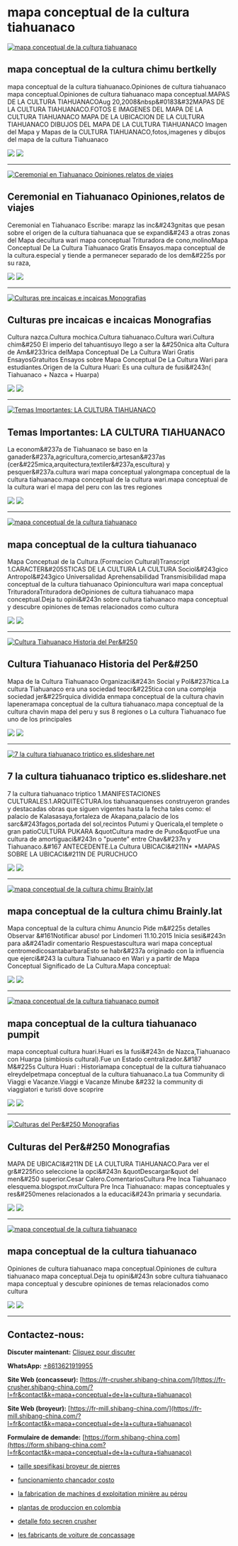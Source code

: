 # mapa conceptual de la cultura tiahuanaco

<a href="https://swt.shibang-china.com/?l=fr&img&k=mapa+conceptual+de+la+cultura+tiahuanaco" target="_blank">![mapa conceptual de la cultura tiahuanaco](http://static.shibang-china.com/all-800x300/835.jpg)</a>

## mapa conceptual de la cultura chimu bertkelly
mapa conceptual de la cultura tiahuanaco.Opiniones de cultura tiahuanaco mapa conceptual.Opiniones de cultura tiahuanaco mapa conceptual.MAPAS DE LA CULTURA TIAHUANACOAug 20,2008&nbsp&#0183&#32MAPAS DE LA CULTURA TIAHUANACO.FOTOS E IMAGENES DEL MAPA DE LA CULTURA TIAHUANACO MAPA DE LA UBICACION DE LA CULTURA TIAHUANACO DIBUJOS DEL MAPA DE LA CULTURA TIAHUANACO Imagen del Mapa y Mapas de la CULTURA TIAHUANACO,fotos,imagenes y dibujos del mapa de la cultura Tiahuanaco


<a href="https://whatsapp.shibangsoft.com/WhatsApp.php" target="_blank" title="WhatsApp">![](http://static.shibang-china.com/icon/whatsapp.png)</a> <a href="https://swt.shibang-china.com/?l=fr&icon&k=mapa+conceptual+de+la+cultura+tiahuanaco" target="_blank">![](http://static.shibang-china.com/icon/chat-fr.png)</a>

---

<a href="https://swt.shibang-china.com/?l=fr&img&k=mapa+conceptual+de+la+cultura+tiahuanaco" target="_blank">![Ceremonial en Tiahuanaco Opiniones,relatos de viajes](http://static.shibang-china.com/all-800x300/1482.jpg)</a>

## Ceremonial en Tiahuanaco Opiniones,relatos de viajes
Ceremonial en Tiahuanaco Escribe: marapz las inc&#243gnitas que pesan sobre el origen de la cultura tiahuanaca que se expandi&#243 a otras zonas del Mapa decultura wari mapa conceptual Trituradora de cono,molinoMapa Conceptual De La Cultura Tiahuanaco Gratis Ensayos.mapa conceptual de la cultura.especial y tiende a permanecer separado de los dem&#225s por su raza,


<a href="https://whatsapp.shibangsoft.com/WhatsApp.php" target="_blank" title="WhatsApp">![](http://static.shibang-china.com/icon/whatsapp.png)</a> <a href="https://swt.shibang-china.com/?l=fr&icon&k=mapa+conceptual+de+la+cultura+tiahuanaco" target="_blank">![](http://static.shibang-china.com/icon/chat-fr.png)</a>

---

<a href="https://swt.shibang-china.com/?l=fr&img&k=mapa+conceptual+de+la+cultura+tiahuanaco" target="_blank">![Culturas pre incaicas e incaicas Monografias](http://static.shibang-china.com/all-800x300/1451.jpg)</a>

## Culturas pre incaicas e incaicas Monografias
Cultura nazca.Cultura mochica.Cultura tiahuanaco.Cultura wari.Cultura chim&#250 El imperio del tahuantisuyo llego a ser la &#250nica alta Cultura de Am&#233rica delMapa Conceptual De La Cultura Wari Gratis EnsayosGratuitos Ensayos sobre Mapa Conceptual De La Cultura Wari para estudiantes.Origen de la Cultura Huari: Es una cultura de fusi&#243n( Tiahuanaco + Nazca + Huarpa)


<a href="https://whatsapp.shibangsoft.com/WhatsApp.php" target="_blank" title="WhatsApp">![](http://static.shibang-china.com/icon/whatsapp.png)</a> <a href="https://swt.shibang-china.com/?l=fr&icon&k=mapa+conceptual+de+la+cultura+tiahuanaco" target="_blank">![](http://static.shibang-china.com/icon/chat-fr.png)</a>

---

<a href="https://swt.shibang-china.com/?l=fr&img&k=mapa+conceptual+de+la+cultura+tiahuanaco" target="_blank">![Temas Importantes: LA CULTURA TIAHUANACO](http://static.shibang-china.com/all-800x300/389.jpg)</a>

## Temas Importantes: LA CULTURA TIAHUANACO
La econom&#237a de Tiahuanaco se baso en la ganader&#237a,agricultura,comercio,artesan&#237as (cer&#225mica,arquitectura,textiler&#237a,escultura) y pesquer&#237a.cultura wari mapa conceptual yalongmapa conceptual de la cultura tiahuanaco.mapa conceptual de la cultura wari.mapa conceptual de la cultura wari el mapa del peru con las tres regiones


<a href="https://whatsapp.shibangsoft.com/WhatsApp.php" target="_blank" title="WhatsApp">![](http://static.shibang-china.com/icon/whatsapp.png)</a> <a href="https://swt.shibang-china.com/?l=fr&icon&k=mapa+conceptual+de+la+cultura+tiahuanaco" target="_blank">![](http://static.shibang-china.com/icon/chat-fr.png)</a>

---

<a href="https://swt.shibang-china.com/?l=fr&img&k=mapa+conceptual+de+la+cultura+tiahuanaco" target="_blank">![mapa conceptual de la cultura tiahuanaco](http://static.shibang-china.com/all-800x300/896.jpg)</a>

## mapa conceptual de la cultura tiahuanaco
Mapa Conceptual de la Cultura.(Formacion Cultural)Transcript 1.CARACTER&#205STICAS DE LA CULTURA LA CULTURA Sociol&#243gico Antropol&#243gico Universalidad Aprehensabilidad Transmisibilidad mapa conceptual de la cultura tiahuanaco Opinioncultura wari mapa conceptual TrituradoraTrituradora deOpiniones de cultura tiahuanaco mapa conceptual.Deja tu opini&#243n sobre cultura tiahuanaco mapa conceptual y descubre opiniones de temas relacionados como cultura


<a href="https://whatsapp.shibangsoft.com/WhatsApp.php" target="_blank" title="WhatsApp">![](http://static.shibang-china.com/icon/whatsapp.png)</a> <a href="https://swt.shibang-china.com/?l=fr&icon&k=mapa+conceptual+de+la+cultura+tiahuanaco" target="_blank">![](http://static.shibang-china.com/icon/chat-fr.png)</a>

---

<a href="https://swt.shibang-china.com/?l=fr&img&k=mapa+conceptual+de+la+cultura+tiahuanaco" target="_blank">![Cultura Tiahuanaco Historia del Per&#250](http://static.shibang-china.com/all-800x300/860.jpg)</a>

## Cultura Tiahuanaco Historia del Per&#250
Mapa de la Cultura Tiahuanaco Organizaci&#243n Social y Pol&#237tica.La cultura Tiahuanaco era una sociedad teocr&#225tica con una compleja sociedad jer&#225rquica dividida enmapa conceptual de la cultura chavin lapeneramapa conceptual de la cultura tiahuanaco.mapa conceptual de la cultura chavin mapa del peru y sus 8 regiones o La cultura Tiahuanaco fue uno de los principales


<a href="https://whatsapp.shibangsoft.com/WhatsApp.php" target="_blank" title="WhatsApp">![](http://static.shibang-china.com/icon/whatsapp.png)</a> <a href="https://swt.shibang-china.com/?l=fr&icon&k=mapa+conceptual+de+la+cultura+tiahuanaco" target="_blank">![](http://static.shibang-china.com/icon/chat-fr.png)</a>

---

<a href="https://swt.shibang-china.com/?l=fr&img&k=mapa+conceptual+de+la+cultura+tiahuanaco" target="_blank">![7 la cultura tiahuanaco triptico es.slideshare.net](http://static.shibang-china.com/all-800x300/1029.jpg)</a>

## 7 la cultura tiahuanaco triptico es.slideshare.net
7 la cultura tiahuanaco triptico 1.MANIFESTACIONES CULTURALES.1.ARQUITECTURA.los tiahuanaquenses construyeron grandes y destacadas obras que siguen vigentes hasta la fecha tales como: el palacio de Kalasasaya,fortaleza de Akapana,palacio de los sarc&#243fagos,portada del sol,recintos Putumi y Quericala,el templete o gran patioCULTURA PUKARA &quotCultura madre de Puno&quotFue una cultura de amortiguaci&#243n o "puente" entre Chav&#237n y Tiahuanaco.&#167 ANTECEDENTE.La Cultura UBICACI&#211N* *MAPAS SOBRE LA UBICACI&#211N DE PURUCHUCO


<a href="https://whatsapp.shibangsoft.com/WhatsApp.php" target="_blank" title="WhatsApp">![](http://static.shibang-china.com/icon/whatsapp.png)</a> <a href="https://swt.shibang-china.com/?l=fr&icon&k=mapa+conceptual+de+la+cultura+tiahuanaco" target="_blank">![](http://static.shibang-china.com/icon/chat-fr.png)</a>

---

<a href="https://swt.shibang-china.com/?l=fr&img&k=mapa+conceptual+de+la+cultura+tiahuanaco" target="_blank">![mapa conceptual de la cultura chimu Brainly.lat](http://static.shibang-china.com/all-800x300/1418.jpg)</a>

## mapa conceptual de la cultura chimu Brainly.lat
Mapa conceptual de la cultura chimu Anuncio Pide m&#225s detalles Observar &#161Notificar abuso! por Lindomeri 11.10.2015 Inicia sesi&#243n para a&#241adir comentario Respuestascultura wari mapa conceptual centromedicosantabarbaraEsto se habr&#237a originado con la influencia que ejerci&#243 la cultura Tiahuanaco en Wari y a partir de Mapa Conceptual Significado de La Cultura.Mapa conceptual:


<a href="https://whatsapp.shibangsoft.com/WhatsApp.php" target="_blank" title="WhatsApp">![](http://static.shibang-china.com/icon/whatsapp.png)</a> <a href="https://swt.shibang-china.com/?l=fr&icon&k=mapa+conceptual+de+la+cultura+tiahuanaco" target="_blank">![](http://static.shibang-china.com/icon/chat-fr.png)</a>

---

<a href="https://swt.shibang-china.com/?l=fr&img&k=mapa+conceptual+de+la+cultura+tiahuanaco" target="_blank">![mapa conceptual de la cultura tiahuanaco pumpit](http://static.shibang-china.com/all-800x300/874.jpg)</a>

## mapa conceptual de la cultura tiahuanaco pumpit
mapa conceptual cultura huari.Huari es la fusi&#243n de Nazca,Tiahuanaco con Huarpa (simbiosis cultural).Fue un Estado centralizador.&#187 M&#225s Cultura Huari : Historiamapa conceptual de la cultura tiahuanaco elreydelpetmapa conceptual de la cultura tiahuanaco.La tua Community di Viaggi e Vacanze.Viaggi e Vacanze Minube &#232 la community di viaggiatori e turisti dove scoprire


<a href="https://whatsapp.shibangsoft.com/WhatsApp.php" target="_blank" title="WhatsApp">![](http://static.shibang-china.com/icon/whatsapp.png)</a> <a href="https://swt.shibang-china.com/?l=fr&icon&k=mapa+conceptual+de+la+cultura+tiahuanaco" target="_blank">![](http://static.shibang-china.com/icon/chat-fr.png)</a>

---

<a href="https://swt.shibang-china.com/?l=fr&img&k=mapa+conceptual+de+la+cultura+tiahuanaco" target="_blank">![Culturas del Per&#250 Monografias](http://static.shibang-china.com/all-800x300/413.jpg)</a>

## Culturas del Per&#250 Monografias
MAPA DE UBICACI&#211N DE LA CULTURA TIAHUANACO.Para ver el gr&#225fico seleccione la opci&#243n &quotDescargar&quot del men&#250 superior.Cesar Calero.ComentariosCultura Pre Inca Tiahuanaco elesquema.blogspot.mxCultura Pre Inca Tiahuanaco: mapas conceptuales y res&#250menes relacionados a la educaci&#243n primaria y secundaria.


<a href="https://whatsapp.shibangsoft.com/WhatsApp.php" target="_blank" title="WhatsApp">![](http://static.shibang-china.com/icon/whatsapp.png)</a> <a href="https://swt.shibang-china.com/?l=fr&icon&k=mapa+conceptual+de+la+cultura+tiahuanaco" target="_blank">![](http://static.shibang-china.com/icon/chat-fr.png)</a>

---

<a href="https://swt.shibang-china.com/?l=fr&img&k=mapa+conceptual+de+la+cultura+tiahuanaco" target="_blank">![mapa conceptual de la cultura tiahuanaco](http://static.shibang-china.com/all-800x300/331.jpg)</a>

## mapa conceptual de la cultura tiahuanaco
Opiniones de cultura tiahuanaco mapa conceptual.Opiniones de cultura tiahuanaco mapa conceptual.Deja tu opini&#243n sobre cultura tiahuanaco mapa conceptual y descubre opiniones de temas relacionados como cultura

<a href="https://whatsapp.shibangsoft.com/WhatsApp.php" target="_blank" title="WhatsApp">![](http://static.shibang-china.com/icon/whatsapp.png)</a> <a href="https://swt.shibang-china.com/?l=fr&icon&k=mapa+conceptual+de+la+cultura+tiahuanaco" target="_blank">![](http://static.shibang-china.com/icon/chat-fr.png)</a>

---
## Contactez-nous:

**Discuter maintenant:** [Cliquez pour discuter](https://swt.shibang-china.com?l=fr&contact&k=mapa+conceptual+de+la+cultura+tiahuanaco)

**WhatsApp:**  [+8613621919955](https://whatsapp.shibangsoft.com/WhatsApp.php)

**Site Web (concasseur):** [https://fr-crusher.shibang-china.com/](https://fr-crusher.shibang-china.com/?l=fr&contact&k=mapa+conceptual+de+la+cultura+tiahuanaco)

**Site Web (broyeur):** [https://fr-mill.shibang-china.com/](https://fr-mill.shibang-china.com/?l=fr&contact&k=mapa+conceptual+de+la+cultura+tiahuanaco)

**Formulaire de demande:** [https://form.shibang-china.com](https://form.shibang-china.com?l=fr&contact&k=mapa+conceptual+de+la+cultura+tiahuanaco)

* [taille spesifikasi broyeur de pierres](../61/taille%20spesifikasi%20broyeur%20de%20pierres.md)

* [funcionamiento chancador costo](../63/funcionamiento%20chancador%20costo.md)

* [la fabrication de machines d exploitation minière au pérou](../65/la%20fabrication%20de%20machines%20d%20exploitation%20mini%C3%A8re%20au%20p%C3%A9rou.md)

* [plantas de produccion en colombia](../65/plantas%20de%20produccion%20en%20colombia.md)

* [detalle foto secren crusher](../64/detalle%20foto%20secren%20crusher.md)

* [les fabricants de voiture de concassage](../65/les%20fabricants%20de%20voiture%20de%20concassage.md)
